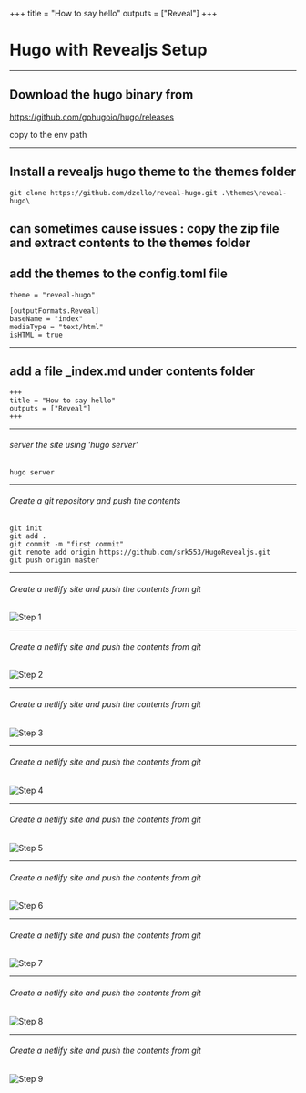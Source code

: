 +++
title = "How to say hello"
outputs = ["Reveal"]
+++

# Hugo with Revealjs Setup

---

## Download the hugo binary from 
https://github.com/gohugoio/hugo/releases

copy to the env path

---

## Install a revealjs hugo theme to the themes folder
```
git clone https://github.com/dzello/reveal-hugo.git .\themes\reveal-hugo\
```

can sometimes cause issues : copy the zip file and extract contents to the themes folder
---

## add the themes to the config.toml file

```
theme = "reveal-hugo"

[outputFormats.Reveal]
baseName = "index"
mediaType = "text/html"
isHTML = true
```
---

## add a file _index.md under contents folder 
```
+++
title = "How to say hello"
outputs = ["Reveal"]
+++
```
---

###### server the site using 'hugo server'
```
hugo server
```

---

###### Create a git repository and push the contents

```
git init
git add .
git commit -m "first commit"
git remote add origin https://github.com/srk553/HugoRevealjs.git
git push origin master

```

---

###### Create a netlify site and push the contents from git

![Step 1](/1.png)

---

###### Create a netlify site and push the contents from git

![Step 2](/2.png)

---

###### Create a netlify site and push the contents from git

![Step 3](/3.png)

---

###### Create a netlify site and push the contents from git

![Step 4](/4.png)

---

###### Create a netlify site and push the contents from git

![Step 5](/5.png)

---
###### Create a netlify site and push the contents from git

![Step 6](/6.png)

---

###### Create a netlify site and push the contents from git

![Step 7](/7.png)

---
###### Create a netlify site and push the contents from git

![Step 8](/8.png)

---
###### Create a netlify site and push the contents from git

![Step 9](/9.png)